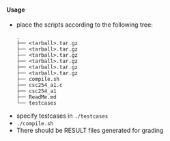 #### Usage

- place the scripts according to the following tree:
    ```
    .
    ├── <tarball>.tar.gz
    ├── <tarball>.tar.gz
    ├── <tarball>.tar.gz
    ├── <tarball>.tar.gz
    ├── <tarball>.tar.gz
    ├── <tarball>.tar.gz
    ├── compile.sh
    ├── csc254_a1.c
    ├── csc254_a1
    ├── ReadMe.md
    └── testcases

    ```
- specify testcases in `./testcases`
- `./compile.sh`
- There should be RESULT files generated for grading

